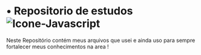 # • Repositorio de estudos <img align="center" alt="Icone-Javascript" src="https://img.shields.io/badge/Sass-CC6699?style=for-the-badge&logo=sass&logoColor=white">

Neste Repositório contém meus arquivos que usei e ainda uso para sempre fortalecer meus conhecimentos na area ! 

